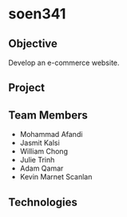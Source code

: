 # soen341
## Objective

Develop an e-commerce website.

## Project




## Team Members

* Mohammad Afandi
* Jasmit Kalsi
* William Chong
* Julie Trinh
* Adam Qamar
* Kevin Marnet Scanlan 


## Technologies

